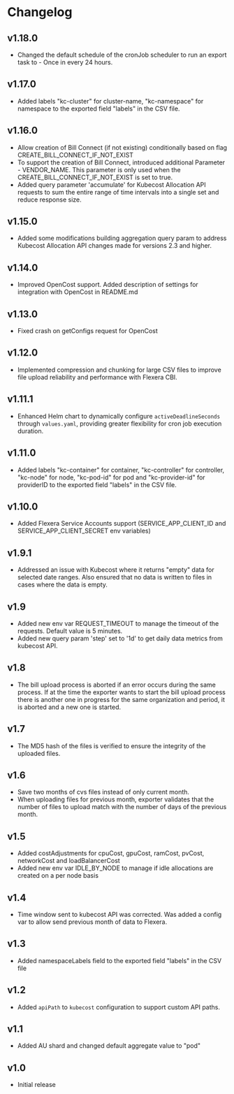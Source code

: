 # Changelog

## v1.18.0

-   Changed the default schedule of the cronJob scheduler to run an export task to - Once in every 24 hours.

## v1.17.0

-   Added labels "kc-cluster" for cluster-name, "kc-namespace" for namespace to the exported field "labels" in the CSV file.

## v1.16.0

-   Allow creation of Bill Connect (if not existing) conditionally based on flag CREATE_BILL_CONNECT_IF_NOT_EXIST
-   To support the creation of Bill Connect, introduced additional Parameter - VENDOR_NAME. This parameter is only used when the CREATE_BILL_CONNECT_IF_NOT_EXIST is set to true.
-   Added query parameter 'accumulate' for Kubecost Allocation API requests to sum the entire range of time intervals into a single set and reduce response size.

## v1.15.0

-   Added some modifications building aggregation query param to address Kubecost Allocation API changes made for versions 2.3 and higher.

## v1.14.0

-   Improved OpenCost support. Added description of settings for integration with OpenCost in README.md

## v1.13.0

-   Fixed crash on getConfigs request for OpenCost

## v1.12.0

-   Implemented compression and chunking for large CSV files to improve file upload reliability and performance with Flexera CBI.

## v1.11.1

-   Enhanced Helm chart to dynamically configure `activeDeadlineSeconds` through `values.yaml`, providing greater flexibility for cron job execution duration.

## v1.11.0

-   Added labels "kc-container" for container, "kc-controller" for controller, "kc-node" for node, "kc-pod-id" for pod and "kc-provider-id" for providerID to the exported field "labels" in the CSV file.

## v1.10.0

-   Added Flexera Service Accounts support (SERVICE_APP_CLIENT_ID and SERVICE_APP_CLIENT_SECRET env variables)

## v1.9.1

-   Addressed an issue with Kubecost where it returns "empty" data for selected date ranges. Also ensured that no data is written to files in cases where the data is empty.

## v1.9

-   Added new env var REQUEST_TIMEOUT to manage the timeout of the requests. Default value is 5 minutes.
-   Added new query param 'step' set to '1d' to get daily data metrics from kubecost API.

## v1.8

-   The bill upload process is aborted if an error occurs during the same process. If at the time the exporter wants to start the bill upload process there is another one in progress for the same organization and period, it is aborted and a new one is started.

## v1.7

-   The MD5 hash of the files is verified to ensure the integrity of the uploaded files.

## v1.6

-   Save two months of cvs files instead of only current month.
-   When uploading files for previous month, exporter validates that the number of files to upload match with the number of days of the previous month.

## v1.5

-   Added costAdjustments for cpuCost, gpuCost, ramCost, pvCost, networkCost and loadBalancerCost
-   Added new env var IDLE_BY_NODE to manage if idle allocations are created on a per node basis

## v1.4

-   Time window sent to kubecost API was corrected. Was added a config var to allow send previous month of data to Flexera.

## v1.3

-   Added namespaceLabels field to the exported field "labels" in the CSV file

## v1.2

-   Added `apiPath` to `kubecost` configuration to support custom API paths.

## v1.1

-   Added AU shard and changed default aggregate value to "pod"

## v1.0

-   Initial release
